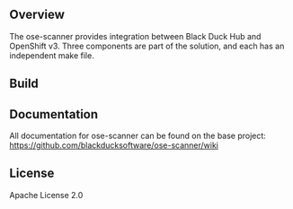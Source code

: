 ## Overview

The ose-scanner provides integration between Black Duck Hub and OpenShift v3. Three components are part of the solution, and each has an independent make file.

## Build

## Documentation

All documentation for ose-scanner can be found on the base project: https://github.com/blackducksoftware/ose-scanner/wiki

## License

Apache License 2.0




